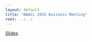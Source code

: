```yaml
---
layout: default
title: "NAACL 2025 Business Meeting"
root: ../../
---
```


[Slides](./NAACL_Update_ACL_2020_Business_Meeting.pdf
)
